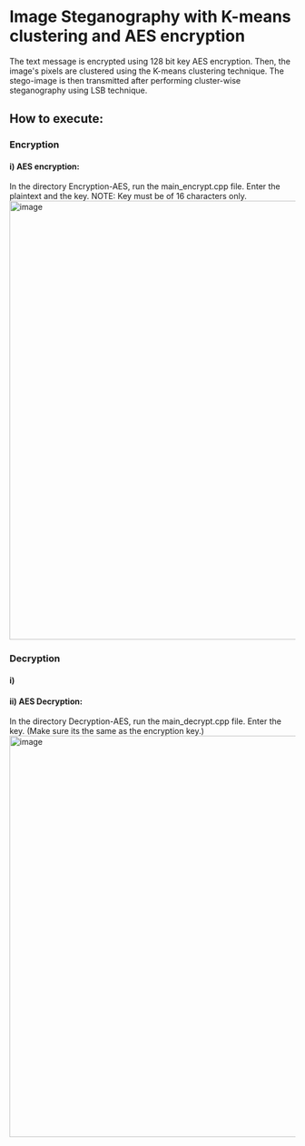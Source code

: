 # Image Steganography with K-means clustering and AES encryption
The text message is encrypted using 128 bit key AES encryption. Then, the image's pixels are clustered using the K-means clustering technique. The stego-image is then transmitted after performing cluster-wise steganography using LSB technique. 

## How to execute:
### Encryption
#### i) AES encryption:
In the directory Encryption-AES, run the main_encrypt.cpp file. Enter the plaintext and the key.
NOTE: Key must be of 16 characters only.
<img width="772" alt="image" src="https://user-images.githubusercontent.com/105154462/233543028-09f5af75-9617-4ba7-83f1-b9b010ac867f.png">

### Decryption
#### i)
#### ii) AES Decryption:
In the directory Decryption-AES, run the main_decrypt.cpp file. Enter the key. (Make sure its the same as the encryption key.)
<img width="706" alt="image" src="https://user-images.githubusercontent.com/105154462/233543154-3dd45fba-d686-41ef-9f86-47ff6ee05ad7.png">
